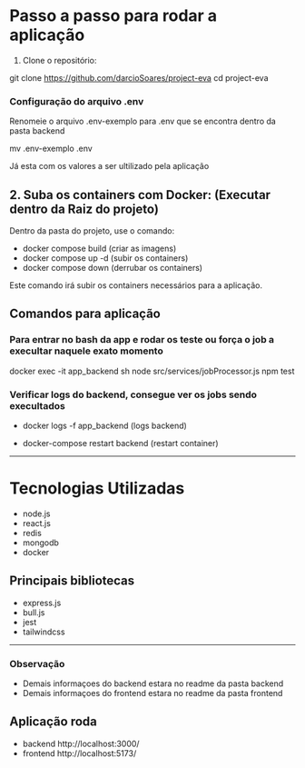 # Passo a passo para rodar a aplicação

1. Clone o repositório:

git clone https://github.com/darcioSoares/project-eva
cd project-eva

### Configuração do arquivo .env

Renomeie o arquivo .env-exemplo para .env que se encontra dentro da pasta backend

mv .env-exemplo .env

Já esta com os valores a ser ultilizado pela aplicação

## 2. Suba os containers com Docker: (Executar dentro da Raiz do projeto)

Dentro da pasta do projeto, use o comando:

- docker compose build (criar as imagens)
- docker compose up -d (subir os containers)
- docker compose down (derrubar os containers)

Este comando irá subir os containers necessários para a aplicação.


## Comandos para aplicação
### Para entrar no bash da app e rodar os teste ou força o job a execultar naquele exato momento
docker exec -it app_backend sh
node src/services/jobProcessor.js
npm test

### Verificar logs do backend, consegue ver os jobs sendo execultados
- docker logs -f app_backend (logs backend)

- docker-compose restart backend (restart container)

--------------------------------------------------------------------------------
# Tecnologias Utilizadas
- node.js
- react.js
- redis
- mongodb
- docker

## Principais bibliotecas
- express.js
- bull.js
- jest
- tailwindcss

--------------------------------------------------------------------------------

### Observação 
- Demais informaçoes do backend estara no readme da pasta backend
- Demais informaçoes do frontend estara no readme da pasta frontend

## Aplicação roda
- backend  http://localhost:3000/
- frontend http://localhost:5173/

